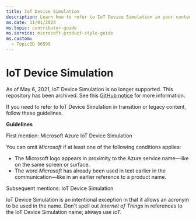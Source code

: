 ```yaml
---
title: IoT Device Simulation
description: Learn how to refer to IoT Device Simulation in your content.
ms.date: 11/01/2024
ms.topic: contributor-guide
ms.service: microsoft-product-style-guide
ms.custom:
  - TopicID 56599
---
```



# IoT Device Simulation

As of May 6, 2021, IoT Device Simulation is no longer supported. This repository has been archived. See this [GitHub notice](https://github.com/Azure/azure-iot-pcs-device-simulation) for more information.

If you need to refer to IoT Device Simulation in transition or legacy content, follow these guidelines.

**Guidelines**

First mention: Microsoft Azure IoT Device Simulation

You can omit *Microsoft* if at least one of the following conditions applies:

- The Microsoft logo appears in proximity to the Azure service name—like on the same screen or surface.
- The word *Microsoft* has already been used in text earlier in the communication—like in an earlier reference to a product name.

Subsequent mentions: IoT Device Simulation

IoT Device Simulation is an intentional exception in that it allows an acronym to be used in the name. Don't spell out *Internet of Things* in references to the IoT Device Simulation name; always use *IoT.*

